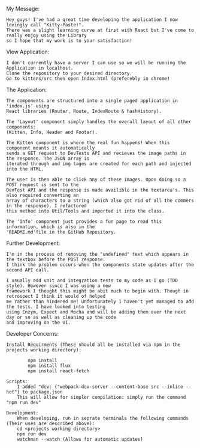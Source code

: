 My Message:

	Hey guys! I've had a great time developing the application I now lovingly call "Kitty-Paste!".
	There was a slight learning curve at first with React but I've come to really enjoy using the Library
	so I hope that my work is to your satisfaction!



View Application:

	I don't currently have a server I can use so we will be running the Application in localhost.
	Clone the repository to your desired directory.
	Go to kittens/src then open Index.html (preferebly in chrome)



The Application:

	The components are structured into a single paged application in 'index.js' using
	React libraries (Router, Route, IndexRoute & hashHistory).

	The 'Layout' component simply handles the overall layout of all other components:
	(Kitten, Info, Header and Footer).

	The Kitten component is where the real fun happens! When this component mounts it automatically
	sends a GET request to DevTests API and recieves the image paths in the response. The JSON array is
	iterated through and img tages are created for each path and injected into the HTML.

	The user is then able to click any of these images. Upon doing so a POST request is sent to the
	DevTest API and the response is made availible in the textarea's. This also required converting an
	array of characters to a string (which also got rid of all the commers in the response). I refactored
	this method into Util/Tools and imported it into the class.

	The 'Info' component just provides a fun page to read this information, which is also in the
	'README.md'file in the GitHub Repository.



Further Development:

	I'm in the process of removing the "undefined" text which appears in the textbox before the POST response.
	I think the problem occurs when the components state updates after the second API call.

	I usually add unit and integration tests to my code as I go (TDD style). However since I was using a new
	framework I thought this might be abit much to begin with. Though in retrospect I think it would of helped
	me rather than hindered me! Unfortunately I haven't yet managed to add the tests. I have looked into testing
	using Enzym, Expect and Mocha and will be adding them over the next day or so as well as cleaning up the code
	and improving on the UI.



Developer Concerns:

	Install Requirments (These should all be installed via npm in the projects working directory):

			npm install
			npm install flux
			npm install react-fetch

	Scripts:
		I added "dev: {"webpack-dev-server --content-base src --inline --hot"} to package.json
		This will allow for simpler compilation: simply run the command "npm run dev"

	Development:
		When developing, run in seprate terminals the following commands (Their uses are described above):
		cd <projects working directory>
		npm run dev
		watchman --watch (Allows for automatic updates)
